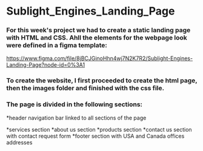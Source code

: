 # Sublight_Engines_Landing_Page

### For this week's project we had to create a static landing page with HTML and CSS. Ahll the elements for the webpage look were defined in a figma template: 

https://www.figma.com/file/8jBCJGinoHhn4wj7N2K7R2/Sublight-Engines-Landing-Page?node-id=0%3A1

### To create the website, I first proceeded to create the html page, then the images folder and finished with the css file. 

### The page is divided in the following sections:

*header
	navigation bar linked to all sections of the page

*services section
*about us section
*products section
*contact us section with contact request form
*footer section with USA and Canada offices addresses
